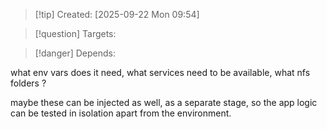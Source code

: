 
>[!tip] Created: [2025-09-22 Mon 09:54]

>[!question] Targets: 

>[!danger] Depends: 

what env vars does it need, what services need to be available, what nfs folders ?

maybe these can be injected as well, as a separate stage, so the app logic can be tested in isolation apart from the environment.